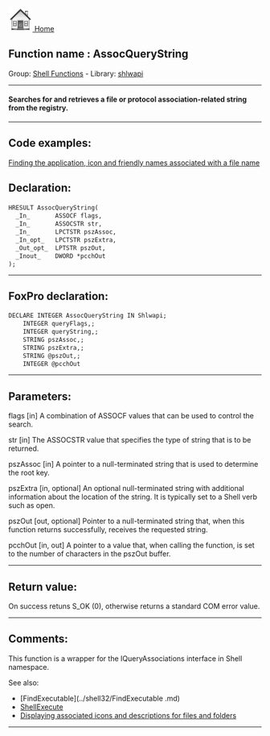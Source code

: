 [<img src="../../images/home.png"> Home ](https://github.com/VFPX/Win32API)  

## Function name : AssocQueryString
Group: [Shell Functions](../../functions_group.md#Shell_Functions)  -  Library: [shlwapi](../../Libraries.md#shlwapi)  
***  


#### Searches for and retrieves a file or protocol association-related string from the registry.
***  


## Code examples:
[Finding the application, icon and friendly names associated with a file name](../../samples/sample_584.md)  

## Declaration:
```foxpro  
HRESULT AssocQueryString(
  _In_       ASSOCF flags,
  _In_       ASSOCSTR str,
  _In_       LPCTSTR pszAssoc,
  _In_opt_   LPCTSTR pszExtra,
  _Out_opt_  LPTSTR pszOut,
  _Inout_    DWORD *pcchOut
);  
```  
***  


## FoxPro declaration:
```foxpro  
DECLARE INTEGER AssocQueryString IN Shlwapi;
	INTEGER queryFlags,;
	INTEGER queryString,;
	STRING pszAssoc,;
	STRING pszExtra,;
	STRING @pszOut,;
	INTEGER @pcchOut  
```  
***  


## Parameters:
flags [in]
A combination of ASSOCF values that can be used to control the search.

str [in]
The ASSOCSTR value that specifies the type of string that is to be returned.

pszAssoc [in]
A pointer to a null-terminated string that is used to determine the root key.

pszExtra [in, optional]
An optional null-terminated string with additional information about the location of the string. It is typically set to a Shell verb such as open.

pszOut [out, optional]
Pointer to a null-terminated string that, when this function returns successfully, receives the requested string.

pcchOut [in, out]
A pointer to a value that, when calling the function, is set to the number of characters in the pszOut buffer.  
***  


## Return value:
On success retuns S_OK (0), otherwise returns a standard COM error value.  
***  


## Comments:
This function is a wrapper for the IQueryAssociations interface in Shell namespace.  
  
See also: 

* [FindExecutable](../shell32/FindExecutable .md)   
* [ShellExecute](../shell32/ShellExecute.md)   
* [Displaying associated icons and descriptions for files and folders](../../sample_530.md)  
  
***  

